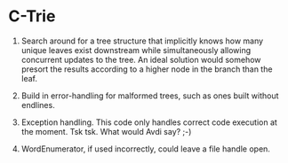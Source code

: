 # C-Trie

1. Search around for a tree structure that implicitly
knows how many unique leaves exist downstream while
simultaneously allowing concurrent updates to the tree.
An ideal solution would somehow presort the results
according to a higher node in the branch than the leaf. 

2. Build in error-handling for malformed trees, such
as ones built without endlines.

3. Exception handling. This code only handles correct
code execution at the moment.  Tsk tsk.  What would
Avdi say?  ;-)

4. WordEnumerator, if used incorrectly, could leave a
file handle open.
